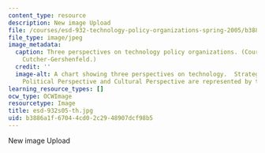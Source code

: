 ```yaml
---
content_type: resource
description: New image Upload
file: /courses/esd-932-technology-policy-organizations-spring-2005/b3886a1f67044cd02c2948907dcf98b5_esd-932s05-th.jpg
file_type: image/jpeg
image_metadata:
  caption: Three perspectives on technology policy organizations. (Courtesy of Joel
    Cutcher-Gershenfeld.)
  credit: ''
  image-alt: A chart showing three perspectives on technology.  Strategic Perspective,
    Political Perspective and Cultural Perspective are represented by three columns.
learning_resource_types: []
ocw_type: OCWImage
resourcetype: Image
title: esd-932s05-th.jpg
uid: b3886a1f-6704-4cd0-2c29-48907dcf98b5
---
```

New image Upload


